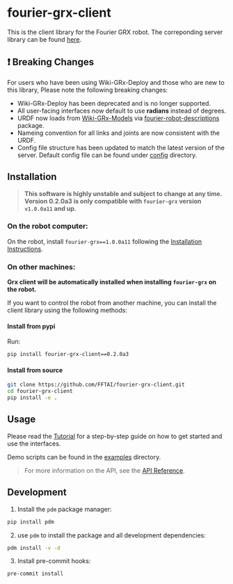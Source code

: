 # fourier-grx-client

This is the client library for the Fourier GRX robot.
The correponding server library can be found [here](https://pypi.org/project/fourier-grx/1.0.0a11/).

## ❗ Breaking Changes

For users who have been using Wiki-GRx-Deploy and those who are new to this library, Please note the following breaking changes:

- Wiki-GRx-Deploy has been deprecated and is no longer supported.
- All user-facing interfaces now default to use **radians** instead of degrees.
- URDF now loads from [Wiki-GRx-Models](https://github.com/FFTAI/Wiki-GRx-Models) via [fourier-robot-descriptions](https://pypi.org/project/fourier-robot-descriptions/) package.
- Nameing convention for all links and joints are now consistent with the URDF.
- Config file structure has been updated to match the latest version of the server.
Default config file can be found under [config](config/) directory.

## Installation


> **This software is highly unstable and subject to change at any time. Version 0.2.0a3 is only compatible with `fourier-grx` version `v1.0.0a11` and up.**

### On the robot computer:

On the robot, install `fourier-grx==1.0.0a11` following the [Installation Instructions](docs/Installation.md).

### On other machines:

**Grx client will be automatically installed when installing `fourier-grx` on the robot.**

If you want to control the robot from another machine, you can install the client library using the following methods:

#### Install from pypi

Run:

```bash
pip install fourier-grx-client==0.2.0a3

```

#### Install from source

```bash
git clone https://github.com/FFTAI/fourier-grx-client.git
cd fourier-grx-client
pip install -e .
```

## Usage

Please read the [Tutorial](Tutorial.ipynb) for a step-by-step guide on how to get started and use the interfaces.

Demo scripts can be found in the [examples](examples/) directory.


> For more information on the API, see the [API Reference](https://fftai.github.io/fourier-grx-client/latest/reference/api/).


## Development

1. Install the `pdm` package manager:

```bash
pip install pdm
```

2. use `pdm` to install the package and all development dependencies:

```bash
pdm install -v -d
```

3. Install pre-commit hooks:

```bash
pre-commit install
```
